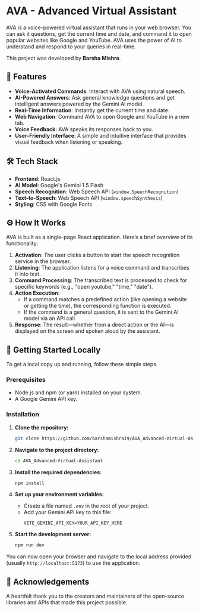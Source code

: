 # AVA - Advanced Virtual Assistant

AVA is a voice-powered virtual assistant that runs in your web browser. You can ask it questions, get the current time and date, and command it to open popular websites like Google and YouTube. AVA uses the power of AI to understand and respond to your queries in real-time.

This project was developed by **Barsha Mishra**.

## 🌟 Features

*   **Voice-Activated Commands**: Interact with AVA using natural speech.
*   **AI-Powered Answers**: Ask general knowledge questions and get intelligent answers powered by the Gemini AI model.
*   **Real-Time Information**: Instantly get the current time and date.
*   **Web Navigation**: Command AVA to open Google and YouTube in a new tab.
*   **Voice Feedback**: AVA speaks its responses back to you.
*   **User-Friendly Interface**: A simple and intuitive interface that provides visual feedback when listening or speaking.

## 🛠️ Tech Stack

*   **Frontend**: React.js
*   **AI Model**: Google's Gemini 1.5 Flash
*   **Speech Recognition**: Web Speech API (`window.SpeechRecognition`)
*   **Text-to-Speech**: Web Speech API (`window.speechSynthesis`)
*   **Styling**: CSS with Google Fonts

## ⚙️ How It Works

AVA is built as a single-page React application. Here’s a brief overview of its functionality:

1.  **Activation**: The user clicks a button to start the speech recognition service in the browser.
2.  **Listening**: The application listens for a voice command and transcribes it into text.
3.  **Command Processing**: The transcribed text is processed to check for specific keywords (e.g., "open youtube," "time," "date").
4.  **Action Execution**:
    *   If a command matches a predefined action (like opening a website or getting the time), the corresponding function is executed.
    *   If the command is a general question, it is sent to the Gemini AI model via an API call.
5.  **Response**: The result—whether from a direct action or the AI—is displayed on the screen and spoken aloud by the assistant.

## 🚀 Getting Started Locally

To get a local copy up and running, follow these simple steps.

### Prerequisites

*   Node.js and npm (or yarn) installed on your system.
*   A Google Gemini API key.

### Installation

1.  **Clone the repository:**
    ```sh
    git clone https://github.com/barshamishra19/AVA_Advanced-Virtual-Assistant.git
    ```

2.  **Navigate to the project directory:**
    ```sh
    cd AVA_Advanced-Virtual-Assistant
    ```

3.  **Install the required dependencies:**
    ```sh
    npm install
    ```

4.  **Set up your environment variables:**
    *   Create a file named `.env` in the root of your project.
    *   Add your Gemini API key to this file:
        ```
        VITE_GEMINI_API_KEY=YOUR_API_KEY_HERE
        ```

5.  **Start the development server:**
    ```sh
    npm run dev
    ```

You can now open your browser and navigate to the local address provided (usually `http://localhost:5173`) to use the application.

## 👏 Acknowledgements

A heartfelt thank you to the creators and maintainers of the open-source libraries and APIs that made this project possible.
